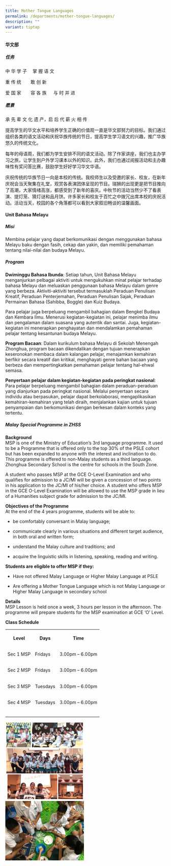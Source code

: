 ```yaml
---
title: Mother Tongue Languages
permalink: /departments/mother-tongue-languages/
description: ""
variant: tiptap
---
```

<h4><strong>华文部</strong></h4>
<h5><strong>任务</strong></h5>
<p>中 华 学 子 　掌 握 语 文</p>
<p>重 传 统&nbsp; &nbsp; 　敢 创 新</p>
<p>爱 国 家&nbsp; &nbsp; 　容 各 族&nbsp; 　与 时 并 进</p>
<h5><strong>愿景</strong></h5>
<p>承 先 辈 文 化 遗 产，启 后 代 薪 火 相 传</p>
<p>提高学生的华文水平和培养学生正确的价值观一直是华文部努力的目标。我们通过组织各类的语文活动和庆祝华族传统的节日，提高学生学习语文的兴趣，推广华族悠久的传统文化。</p>
<p>每年的母语周，我们都为学生安排不同的语文活动。除了作家讲座，我们也主办学习之旅，让学生到户外学习课本以外的知识。此外，我们也通过阅报活动和主办趣味性有奖问答比赛，鼓励学生好好学习华文华语。</p>
<p>庆祝传统的华族节日一向是本校的传统。我校师生以及受邀的家长、校友，在新年庆祝会当天聚集在礼堂，观赏各表演团体呈现的节目。瑞狮的出现更是把节目推向了高潮，大家情绪高涨，都感受到了新年的喜庆。中秋节的活动当然少不了看表演、提灯笼、猜灯谜和品月饼。许多家长和校友于百忙之中拨冗出席本校的庆祝活动。活动当天，校园的各个角落都可以看到大家叙旧畅谈的温馨画面。</p>
<h4><strong>Unit Bahasa Melayu</strong></h4>
<h5><strong>Misi</strong></h5>
<p>Membina pelajar yang dapat berkomunikasi dengan menggunakan bahasa Melayu
baku dengan fasih, cekap dan yakin, dan memiliki pemahaman tentang nilai-nilai
dan budaya Melayu.</p>
<h5><strong>Program</strong></h5>
<p><strong>Dwiminggu Bahasa Ibunda</strong>: Setiap tahun, Unit Bahasa Melayu
menganjurkan pelbagai aktiviti untuk mengukuhkan minat pelajar terhadap
bahasa Melayu dan meluaskan penggunaan bahasa Melayu dalam genre yang berbeza.
Aktiviti-aktiviti tersebut termasuklah Peraduan Penulisan Kreatif, Peraduan
Penterjemahan, Peraduan Penulisan Sajak, Peraduan Permainan Bahasa (Sahibba,
Boggle) dan Kuiz Budaya.&nbsp;</p>
<p>Para pelajar juga berpeluang mengambil bahagian dalam Bengkel Budaya dan
Kembara Ilmu. Menerusi kegiatan-kegiatan ini, pelajar menimba ilmu dan
pengalaman dalam suasana yang autentik dan santai. Juga, kegiatan-kegiatan
ini menerapkan penghayatan dan mendalamkan pemahaman pelajar tentang kesantunan
budaya Melayu.&nbsp;&nbsp;&nbsp;&nbsp;</p>
<p><strong>Program Bacaan</strong>: Dalam kurikulum bahasa Melayu di Sekolah
Menengah Zhonghua, program bacaan dikendalikan dengan tujuan menerapkan
keseronokan membaca dalam kalangan pelajar, menajamkan kemahiran berfikir
secara kreatif dan kritikal, menghayati genre bahan bacaan yang berbeza
dan mempertingkatkan pemahaman pelajar tentang hal-ehwal semasa.&nbsp;</p>
<p><strong>Penyertaan pelajar dalam kegiatan-kegiatan pada peringkat nasional</strong>:
Para pelajar berpeluang mengambil bahagian dalam peraduan-peraduan yang
dianjurkan pada peringkat nasional. Melalui penyertaan secara individu
atau berpasukan, pelajar dapat berkolaborasi, mengaplikasikan kemahiran-kemahiran
yang telah diraih, menjalankan kajian untuk tujuan penyampaian dan berkomunikasi
dengan berkesan dalam konteks yang tertentu.</p>
<h5><strong>Malay Special Programme in ZHSS</strong></h5>
<p><strong>Background</strong>
<br>MSP is one of the Ministry of Education’s 3rd language programme. It used
to be a Programme that is offered only to the top 30% of the PSLE cohort
but has been expanded to anyone with the interest and inclination to do.
This programme is&nbsp;offered to non-Malay students as a third language.
Zhonghua Secondary School is the centre for schools in the South Zone.</p>
<p>A student who passes MSP at the GCE O-Level Examination and who qualifies
for admission to a JC/MI will be given a concession of two points in his
application to the JC/MI of his/her choice. A student who offers MSP in
the GCE O-Level Examination will be allowed to use the MSP&nbsp;grade in
lieu of a Humanities subject grade for admission to the JC/MI.</p>
<p><strong>Objectives of the Programme</strong>
<br>At the end of the 4 years programme, students will be able to:</p>
<ul data-tight="true" class="tight">
<li>
<p>be comfortably conversant in Malay language;</p>
</li>
<li>
<p>communicate clearly in various situations and different target audience,
in both oral and written form;</p>
</li>
<li>
<p>understand the Malay culture and traditions; and</p>
</li>
<li>
<p>acquire the linguistic skills in listening, speaking, reading and writing.</p>
</li>
</ul>
<p><strong>Students are eligible to offer MSP if they:</strong>
<br>
</p>
<ul data-tight="true" class="tight">
<li>
<p>Have not offered Malay Language or Higher Malay Language at PSLE</p>
</li>
<li>
<p>Are offering a Mother Tongue Language which is not Malay Language or Higher
Malay Language in secondary school</p>
</li>
</ul>
<p><strong>Details</strong>
<br>MSP Lesson is held once a week, 3 hours per lesson in the afternoon. The
programme will prepare students for the MSP examination at GCE ‘O’ Level.</p>
<p><strong>Class Schedule </strong>
<br>
</p>
<table style="minWidth: 75px">
<colgroup>
<col>
<col>
<col>
</colgroup>
<tbody>
<tr>
<th rowspan="1" colspan="1">
<p>Level</p>
</th>
<th rowspan="1" colspan="1">
<p>Days</p>
</th>
<th rowspan="1" colspan="1">
<p>Time</p>
</th>
</tr>
<tr>
<td rowspan="1" colspan="1">
<p>Sec 1 MSP</p>
</td>
<td rowspan="1" colspan="1">
<p>Fridays</p>
</td>
<td rowspan="1" colspan="1">
<p>3.00pm – 6.00pm</p>
</td>
</tr>
<tr>
<td rowspan="1" colspan="1">
<p>Sec 2 MSP</p>
</td>
<td rowspan="1" colspan="1">
<p>Fridays</p>
</td>
<td rowspan="1" colspan="1">
<p>3.00pm – 6.00pm</p>
</td>
</tr>
<tr>
<td rowspan="1" colspan="1">
<p>Sec 3 MSP</p>
</td>
<td rowspan="1" colspan="1">
<p>Tuesdays</p>
</td>
<td rowspan="1" colspan="1">
<p>3.00pm – 6.00pm</p>
</td>
</tr>
<tr>
<td rowspan="1" colspan="1">
<p>Sec 4 MSP</p>
</td>
<td rowspan="1" colspan="1">
<p>Tuesdays</p>
</td>
<td rowspan="1" colspan="1">
<p>3.00pm – 6.00pm</p>
</td>
</tr>
<tr>
<td rowspan="1" colspan="1">
<p></p>
</td>
<td rowspan="1" colspan="1">
<p></p>
</td>
<td rowspan="1" colspan="1">
<p></p>
</td>
</tr>
</tbody>
</table>
<div class="isomer-image-wrapper">
<img style="width:49%" height="auto" width="100%" src="/images/mtl1.jpg">
</div>
<div class="isomer-image-wrapper">
<img style="width:49%" height="auto" width="100%" src="/images/mtl2.jpg">
</div>
<p></p>